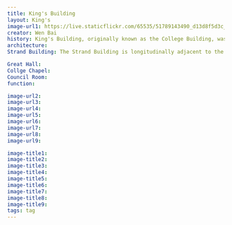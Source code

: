```yaml
---
title: King's Building
layout: King's
image-url1: https://live.staticflickr.com/65535/51789143490_d13d8f5d3c_h.jpg
creator: Wen Bai
history: King's Building, originally known as the College Building, was designed by Sir Robert Smirke at the College's founding in 1829. It was constructed between 1829 and 1831 on land provided by the Government to King's College to complete the riverbank frontage of Somerset House.In 1828-1829, a group of prominent politicians, churchmen, and others founded King's College London. They desired a Church of England alternative to University College London (UCL, founded in 1826). King's and UCL were the two founding colleges of the University of London founded in 1836.As the founding building, King’s building has a direct view of the Thames and is located halfway between the Houses of Parliament and St Paul's Cathedral, close to Somerset House 1 and the Courtauld Institute of Art, and across the road from the Royal Courts of Justice.
architecture:
Strand Building: The Strand Building is longitudinally adjacent to the King’s Building and is more like the facade of King’s, serving as a reception. Usually most students and staff enter the King’s Building through the Strand Entrance. It takes up a relatively small area and contains a parenting room, first aid room and prayer room. Old Entrance Hall:The Old Entrance Hall has 2 statues standing on two sides, Sappho and Sophocles. They were presented to King's by the executors of Mrs Frida Mond(1847-1923) and had been standing in the Mond London home's front hall.The 2 sculptures are linked to King's motto, sancte et sapienter, which means "with holiness and wisdom." Reggie, the official mascot of King's College London Students' Union, officially adopted in 1923, was almost 100 years old. It has endured World War II and also been “kidnapped” from King’s a few times by UCL students and other universities. https://www.kcl.ac.uk/reggie-is-stolen-the-early-years-1926-1938

Great Hall: 
Collge Chapel:
Council Room:
function: 

image-url2:
image-url3:
image-url4:
image-url5:
image-url6:
image-url7:
image-url8:
image-url9:

image-title1:
image-title2:
image-title3:
image-title4:
image-title5:
image-title6:
image-title7:
image-title8:
image-title9:
tags: tag
---
```



